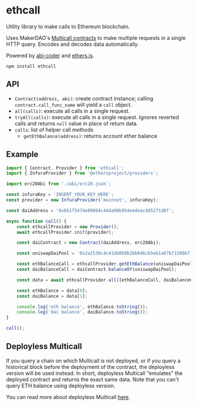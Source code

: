 # ethcall

Utility library to make calls to Ethereum blockchain.

Uses MakerDAO's [Multicall contracts](https://github.com/makerdao/multicall) to make multiple requests in a single HTTP query. Encodes and decodes data automatically.

Powered by [abi-coder](https://github.com/Destiner/abi-coder) and [ethers.js](https://github.com/ethers-io/ethers.js/).

```
npm install ethcall
```

## API

* `Contract(address, abi)`: create contract instance; calling `contract.call_func_name` will yield a `call` object.
* `all(calls)`: execute all calls in a single request.
* `tryAll(calls)`: execute all calls in a single request. Ignores reverted calls and returns `null` value in place of return data.
* `calls`: list of helper call methods
  * `getEthBalance(address)`: returns account ether balance

## Example

```js
import { Contract, Provider } from 'ethcall';
import { InfuraProvider } from '@ethersproject/providers';

import erc20Abi from './abi/erc20.json';

const infuraKey = 'INSERT_YOUR_KEY_HERE';
const provider = new InfuraProvider('mainnet', infuraKey);

const daiAddress = '0x6b175474e89094c44da98b954eedeac495271d0f';

async function call() {
	const ethcallProvider = new Provider();
	await ethcallProvider.init(provider);

	const daiContract = new Contract(daiAddress, erc20Abi);

	const uniswapDaiPool = '0x2a1530c4c41db0b0b2bb646cb5eb1a67b7158667';

	const ethBalanceCall = ethcallProvider.getEthBalance(uniswapDaiPool);
	const daiBalanceCall = daiContract.balanceOf(uniswapDaiPool);

	const data = await ethcallProvider.all([ethBalanceCall, daiBalanceCall]);

	const ethBalance = data[0];
	const daiBalance = data[1];

	console.log('eth balance', ethBalance.toString());
	console.log('dai balance', daiBalance.toString());
}

call();
```

## Deployless Multicall

If you query a chain on which Multicall is not deployed, or if you query a historical block before the deployment of the contract, the deployless version will be used instead. In short, deployless Multicall "emulates" the deployed contract and returns the exact same data. Note that you can't query ETH balance using deployless version.

You can read more about deployless Multicall [here](https://insights.magmatic.xyz/posts/deployless-multicall/).
